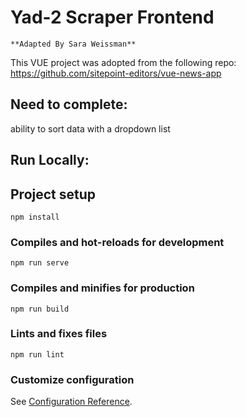 # Yad-2 Scraper Frontend
`**Adapted By Sara Weissman**`

This VUE project was adopted from the following repo: https://github.com/sitepoint-editors/vue-news-app

## Need to complete:
ability to sort data with a dropdown list


## Run Locally:

## Project setup
```
npm install
```

### Compiles and hot-reloads for development
```
npm run serve
```

### Compiles and minifies for production
```
npm run build
```

### Lints and fixes files
```
npm run lint
```

### Customize configuration
See [Configuration Reference](https://cli.vuejs.org/config/).
